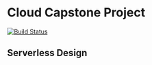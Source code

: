 # Cloud Capstone Project

[![Build Status](https://travis-ci.com/vladimir-kazan/aws-cloud-developer-capstone.svg?token=zxPyrm14pyehF19ofyyj&branch=master)](https://travis-ci.com/vladimir-kazan/aws-cloud-developer-capstone)

## Serverless Design
